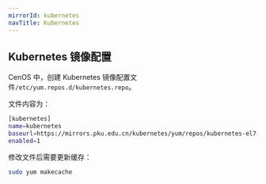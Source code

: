 ```yaml
---
mirrorId: kubernetes
navTitle: Kubernetes
---
```


## Kubernetes 镜像配置

CenOS 中，创建 Kubernetes 镜像配置文件`/etc/yum.repos.d/kubernetes.repo`。

文件内容为：

```bash
[kubernetes]
name=kubernetes
baseurl=https://mirrors.pku.edu.cn/kubernetes/yum/repos/kubernetes-el7-$basearch
enabled=1
```

修改文件后需要更新缓存：

```bash
sudo yum makecache
```
